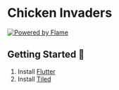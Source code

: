 # Chicken Invaders

[![Powered by Flame](https://img.shields.io/badge/Powered%20by-%F0%9F%94%A5-orange.svg)](https://flame-engine.org)

## Getting Started :rocket:

1. Install [Flutter](https://docs.flutter.dev/get-started/install)
2. Install [Tiled](https://www.mapeditor.org/)